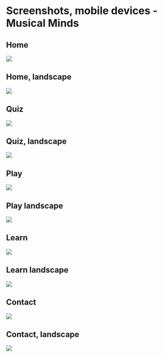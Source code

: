 # Screenshots, mobile devices - Musical Minds

## Home

![](https://github.com/johnvenkiah/CI_MS2_John_Venkiah/blob/master/docs/screenshots/mobile/mobile_home.png)

## Home, landscape

![](https://github.com/johnvenkiah/CI_MS2_John_Venkiah/blob/master/docs/screenshots/mobile/mobile_home_landscape.png)

## Quiz

![](https://github.com/johnvenkiah/CI_MS2_John_Venkiah/blob/master/docs/screenshots/mobile_large/mobile_large_quiz.png)

## Quiz, landscape

![](https://github.com/johnvenkiah/CI_MS2_John_Venkiah/blob/master/docs/screenshots/mobile_large/mobile_large_quiz_modal.png)

## Play

![](https://github.com/johnvenkiah/CI_MS2_John_Venkiah/blob/master/docs/screenshots/mobile_large/mobile_large_play.png)

## Play landscape

![](https://github.com/johnvenkiah/CI_MS2_John_Venkiah/blob/master/docs/screenshots/mobile_large/mobile_large_play_landscape.png)

## Learn

![](https://github.com/johnvenkiah/CI_MS2_John_Venkiah/blob/master/docs/screenshots/mobile_large/mobile_large_learn.png)

## Learn landscape

![](https://github.com/johnvenkiah/CI_MS2_John_Venkiah/blob/master/docs/screenshots/mobile_large/mobile_large_learn_landscape.png)

## Contact

![](https://github.com/johnvenkiah/CI_MS2_John_Venkiah/blob/master/docs/screenshots/mobile_large/mobile_large_contact.png)

## Contact, landscape

![](https://github.com/johnvenkiah/CI_MS2_John_Venkiah/blob/master/docs/screenshots/mobile_large/mobile_large_contact_landscape.png)